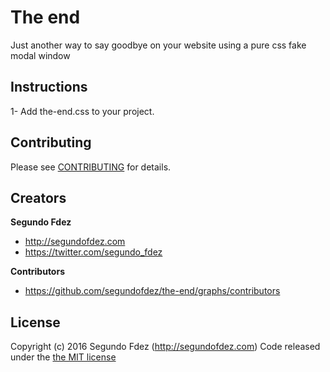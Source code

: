 # The end

Just another way to say goodbye on your website using a pure css fake modal window


## Instructions

1- Add the-end.css to your project.


## Contributing

Please see [CONTRIBUTING](https://github.com/segundofdez/the-end/blob/dev/CONTRIBUTING.md) for details.


## Creators

**Segundo Fdez**

- <http://segundofdez.com>
- <https://twitter.com/segundo_fdez>


**Contributors**
- <https://github.com/segundofdez/the-end/graphs/contributors>


## License
Copyright (c) 2016 Segundo Fdez (http://segundofdez.com) Code released under the [the MIT license](https://github.com/segundofdez/the-end/blob/dev/LICENSE.md)
